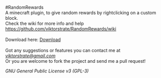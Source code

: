 #RandomRewards
<br>
A minecraft plugin, to give random rewards by rightclicking on a custom block.<br>
Check the wiki for more info and help https://github.com/viktorstrate/RandomRewards/wiki
<br><br>
Download here: <a href="https://github.com/viktorstrate/RandomRewards/blob/master/out/RandomRewards%201.4.jar?raw=true">Download</a>
<br><br>
Got any suggestions or features you can contact me at <i>viktorstrate@gmail.com</i><br>
Or you are welcome to fork the project and send me a pull request!

<i>GNU General Public License v3 (GPL-3)</i>
